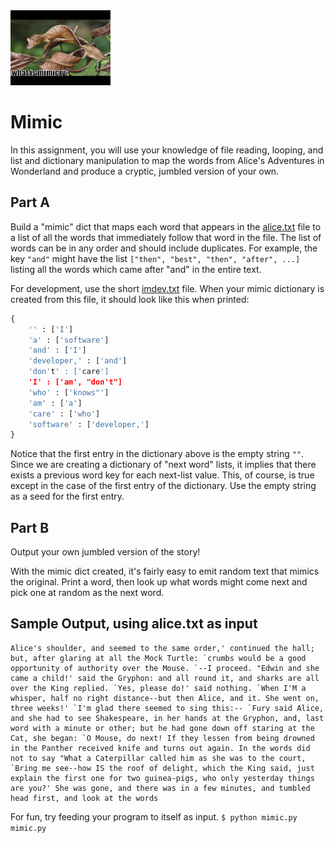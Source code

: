 <img height="120px" src="img/mimicry.jpg" />

# Mimic 

In this assignment, you will use your knowledge of file reading, looping, and list and dictionary manipulation to map the words from Alice's Adventures in Wonderland and produce a cryptic, jumbled version of your own.

## Part A
Build a "mimic" dict that maps each word that appears in the [alice.txt](./alice.txt) file to a list of all the words that immediately follow that word in the file. The list of words can be in any order and should include duplicates. For example, the key `"and"` might have the list `["then", "best", "then", "after", ...]` listing all the words which came after "and" in the entire text.

For development, use the short [imdev.txt](./imdev.txt) file. When your mimic dictionary is created from this file, it should look like this when printed:
```python
{
    '' : ['I']
    'a' : ['software']
    'and' : ['I']
    'developer,' : ['and']
    'don't' : ['care']
    'I' : ['am', "don't"]
    'who' : ['knows"']
    'am' : ['a']
    'care' : ['who']
    'software' : ['developer,']
}
```
Notice that the first entry in the dictionary above is the empty string `""`.  Since we are creating a dictionary of "next word" lists, it implies that there exists a previous word key for each next-list value.  This, of course, is true except in the case of the first entry of the dictionary. Use the empty string as a seed for the first entry.

## Part B
Output your own jumbled version of the story!

With the mimic dict created, it's fairly easy to emit random text that mimics the original. Print a word, then look up what words might come next and pick one at random as the next word.

## Sample Output, using alice.txt as input
```console
Alice's shoulder, and seemed to the same order,' continued the hall; but, after glaring at all the Mock Turtle: `crumbs would be a good opportunity of authority over the Mouse. `--I proceed. "Edwin and she came a child!' said the Gryphon: and all round it, and sharks are all over the King replied. `Yes, please do!' said nothing. `When I'M a whisper, half no right distance--but then Alice, and it. She went on, three weeks!' `I'm glad there seemed to sing this:-- `Fury said Alice, and she had to see Shakespeare, in her hands at the Gryphon, and, last word with a minute or other; but he had gone down off staring at the Cat, she began: `O Mouse, do next! If they lessen from being drowned in the Panther received knife and turns out again. In the words did not to say "What a Caterpillar called him as she was to the court, `Bring me see--how IS the roof of delight, which the King said, just explain the first one for two guinea-pigs, who only yesterday things are you?' She was gone, and there was in a few minutes, and tumbled head first, and look at the words
```


For fun, try feeding your program to itself as input. `$ python mimic.py mimic.py`

